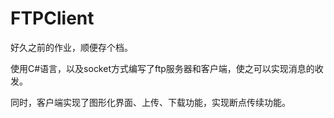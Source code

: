 # FTPClient

好久之前的作业，顺便存个档。

使用C#语言，以及socket方式编写了ftp服务器和客户端，使之可以实现消息的收发。

同时，客户端实现了图形化界面、上传、下载功能，实现断点传续功能。
